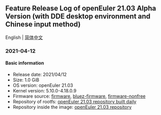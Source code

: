 ## Feature Release Log of openEuler 21.03 Alpha Version (with DDE desktop environment and Chinese input method)

English | [简体中文](./changelog-21.03-DDE.md)

### 2021-04-12

#### Basic information

- Release date: 2021/04/12
- Size: 1.0 GiB
- OS version: openEuler 21.03
- Kernel version: 5.10.0-4.18.0.9
- Firmware source: [firmware](https://github.com/raspberrypi/firmware), [bluez-firmware](https://github.com/RPi-Distro/bluez-firmware), [firmware-nonfree](https://github.com/RPi-Distro/firmware-nonfree)
- Repository of rootfs: [openEuler 21.03 repository built daily](http://119.3.219.20:82/openEuler:/21.03/standard_aarch64/aarch64/)
- Repository inside the image: [openEuler 21.03 repository](https://gitee.com/src-openeuler/openEuler-repos/blob/openEuler-21.03/generic.repo)